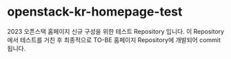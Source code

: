 # openstack-kr-homepage-test
2023 오픈스택 홈페이지 신규 구성을 위한 테스트 Repository 입니다.
이 Repository에서 테스트를 거친 후 최종적으로 TO-BE 홈페이지 Repository에 개발되어 commit 됩니다.
